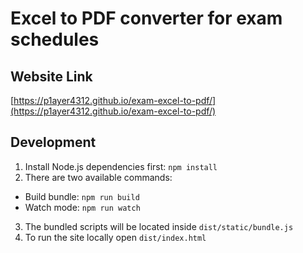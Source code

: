# Excel to PDF converter for exam schedules
## Website Link
[https://p1ayer4312.github.io/exam-excel-to-pdf/](https://p1ayer4312.github.io/exam-excel-to-pdf/)

## Development
1. Install Node.js dependencies first: `npm install`
2. There are two available commands:
- Build bundle: `npm run build`
- Watch mode: `npm run watch`
3. The bundled scripts will be located inside `dist/static/bundle.js`
4. To run the site locally open `dist/index.html`
